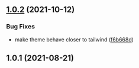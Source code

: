 ## [1.0.2](https://github.com/jquense/sass-tailwind-functions/compare/v1.0.1...v1.0.2) (2021-10-12)


### Bug Fixes

* make theme behave closer to tailwind ([f6b668d](https://github.com/jquense/sass-tailwind-functions/commit/f6b668d67ce3a62b51acde05c496b8652900a0eb))





## 1.0.1 (2021-08-21)





